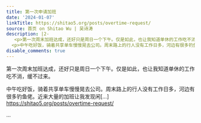 ```yaml
---
title: 第一次申请加班
date: '2024-01-07'
linkTitle: https://shitao5.org/posts/overtime-request/
source: 首页 on Shitao Wu | 吴诗涛
description: |2-
   <p>第一次周末加班达成，还好只是周日一个下午。仅是如此，也让我知道单休的工作吃不消，缓不过来。</p>
  <p>中午吃好饭，骑着共享单车慢慢晃去公司。周末路上的行人没有工作日多，河边有很多钓鱼佬。近来大量的加班让我发现闲[&hellip;] <a href="https://shitao5.org/posts/overtime-request/">https://shitao5.org/posts/overtime-request/</a></p>  ...
disable_comments: true
---
```

 <p>第一次周末加班达成，还好只是周日一个下午。仅是如此，也让我知道单休的工作吃不消，缓不过来。</p>
<p>中午吃好饭，骑着共享单车慢慢晃去公司。周末路上的行人没有工作日多，河边有很多钓鱼佬。近来大量的加班让我发现闲[&hellip;] <a href="https://shitao5.org/posts/overtime-request/">https://shitao5.org/posts/overtime-request/</a></p>  ...